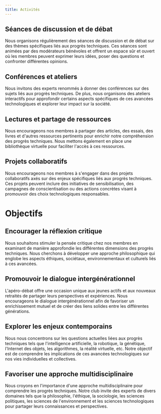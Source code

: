 ```yaml
---
title: Activités
---
```

## Séances de discussion et de débat

Nous organisons régulièrement des séances de discussion et de débat sur des thèmes spécifiques liés aux progrès techniques. Ces séances sont animées par des modérateurs bénévoles et offrent un espace sûr et ouvert où les membres peuvent exprimer leurs idées, poser des questions et confronter différentes 
opinions.

## Conférences et ateliers

Nous invitons des experts renommés à donner 
des conférences sur des sujets liés aux progrès techniques. De plus, nous 
organisons des ateliers interactifs pour approfondir certains aspects 
spécifiques de ces avancées technologiques et explorer leur impact sur la 
société.

## Lectures et partage de ressources

Nous encourageons nos membres à partager des articles, des essais, des livres et d'autres ressources pertinents pour enrichir notre compréhension des progrès techniques. Nous mettons également en place une bibliothèque virtuelle pour faciliter l'accès à ces ressources.

## Projets collaboratifs

Nous encourageons nos membres à s'engager dans 
des projets collaboratifs axés sur des enjeux spécifiques liés aux progrès 
techniques. Ces projets peuvent inclure des initiatives de sensibilisation, des campagnes de conscientisation ou des actions concrètes visant 
à promouvoir des choix technologiques responsables.

# Objectifs

## Encourager la réflexion critique

Nous souhaitons stimuler la pensée critique chez nos membres en examinant de manière approfondie les  différentes dimensions des progrès techniques. Nous cherchons à développer  une approche philosophique qui englobe les aspects éthiques, sociétaux, environnementaux et culturels liés à ces avancées.

## Promouvoir le dialogue intergénérationnel

L'apéro-débat offre une occasion unique aux jeunes actifs et aux nouveaux retraités de partager leurs perspectives et expériences. Nous encourageons le dialogue 
intergénérationnel afin de favoriser un enrichissement mutuel et de créer 
des liens solides entre les différentes générations.

## Explorer les enjeux contemporains

Nous nous concentrons sur les  questions actuelles liées aux progrès techniques tels que l'intelligence  artificielle, la robotique, la génétique, l'Internet des objets, les  algorithmes, la réalité virtuelle, etc. Notre objectif est de comprendre les implications de ces avancées technologiques sur nos vies individuelles et collectives.

## Favoriser une approche multidisciplinaire

Nous croyons en l'importance d'une approche multidisciplinaire pour comprendre les progrès techniques. Notre club invite des experts de divers domaines tels que la philosophie, l'éthique, la sociologie, les sciences politiques, les sciences de l'environnement et les sciences technologiques pour partager leurs connaissances et perspectives.